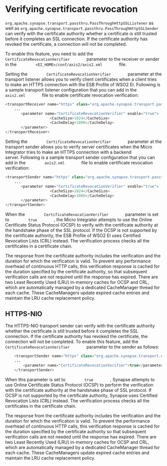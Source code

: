 # Verifying certificate revocation

`org.apache.synapse.transport.passthru.PassThroughHttpSSLListener`
as well as
` org.apache.synapse.transport.passthru.PassThroughHttpSSLSender        `
can verify with the certificate authority whether a certificate is still
trusted before it completes an SSL connection. If the certificate
authority has revoked the certificate, a connection will not be
completed. 

To enable this feature, you need to add the
`         CertificateRevocationVerifier        ` parameter to the
receiver or sender in the
`         <EI_HOME>/conf/axis2/axis2.xml        ` file.

Setting the `         CertificateRevocationVerifier        `
parameter at the transport listener allows you to verify client
certificates when a client tries to make an HTTPS connection with the
ESB Profile of WSO2 EI. Following is a sample transport listener
configuration that you can add in the `         axis2.xml        ` file
to enable certificate revocation verification:

``` java
<transportReceiver name="https" class="org.apache.synapse.transport.passthru.PassThroughHttpSSLListener">
    ...
       <parameter name="CertificateRevocationVerifier" enable="true">
                    <CacheSize>1024</CacheSize>
                    <CacheDelay>1000</CacheDelay>
       </parameter>
</transportReceiver>
```

Setting the `         CertificateRevocationVerifier        `
parameter at the transport sender allows you to verify server
certificates when the Micro Integrator tries to make an HTTPS
connection with a backend server. Following is a sample transport sender
configuration that you can add in the `         axis2.xml        ` file
to enable certificate revocation verification:

``` java
<transportSender name="https" class="org.apache.synapse.transport.passthru.PassThroughHttpSSLSender">
    ...
       <parameter name="CertificateRevocationVerifier" enable="true">
                    <CacheSize>1024</CacheSize>
                    <CacheDelay>1000</CacheDelay>
       </parameter>
</transportSender>
```

When the `         CertificateRevocationVerifier        ` parameter is
set to `         true        ` , the Micro Integrator attempts to
use the Online Certificate Status Protocol (OCSP) to verify with the
certificate authority at the handshake phase of the SSL protocol. If the
OCSP is not supported by the certificate authority, the ESB Profile of
WSO2 EI uses Certified Revocation Lists (CRL) instead. The verification
process checks all the certificates in a certificate chain.

The response from the certificate authority includes the verification
and the duration for which the verification is valid. To prevent any
performance overhead of continuous HTTP calls, this verification
response is cached for the duration specified by the certificate
authority, so that subsequent verification calls are not required until
the response has expired. There are two Least Recently Used (LRU)
in-memory caches for OCSP and CRL, which are automatically managed by a
dedicated CacheManager thread for each cache. These CacheManagers update
expired cache entries and maintain the LRU cache replacement policy.

## HTTPS-NIO

The HTTPS-NIO transport sender can verify with the certificate authority
whether the certificate is still trusted before it completes the SSL
connection. If the certificate authority has revoked the certificate,
the connection will not be completed. To enable this feature, add the
`         CertificateRevocationVerifier        ` parameter to the sender
as follows:

``` java
    <transportSender name="https" class="org.apache.synapse.transport.nhttp.HttpCoreNIOSSLSender">
    ...
        <parameter name="CertificateRevocationVerifier">true</parameter>
    </transportSender>
```

When this parameter is set to `         true        ` , Synapse attempts
to use Online Certificate Status Protocol (OCSP) to perform the
verification with the certificate authority at the handshake phase of
SSL protocol. If OCSP is not supported by the certificate authority,
Synapse uses Certified Revocation Lists (CRL) instead. The verification
process checks all the certificates in the certificate chain.

The response from the certificate authority includes the verification
and the duration for which the verification is valid. To prevent the
performance overhead of continuous HTTP calls, this verification
response is cached for the duration specified by the certificate
authority so that subsequent verification calls are not needed until the
response has expired. There are two Least Recently Used (LRU) in-memory
caches for OCSP and CRL, which are automatically managed by a dedicated
CacheManager thread for each cache. These CacheManagers update expired
cache entries and maintain the LRU cache replacement policy.
